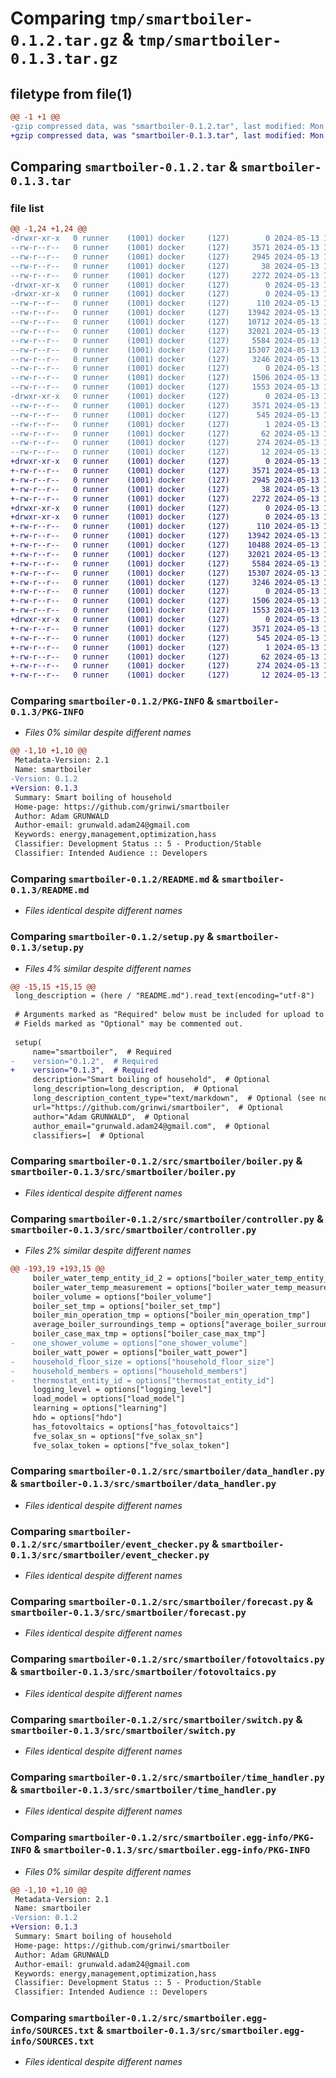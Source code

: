 # Comparing `tmp/smartboiler-0.1.2.tar.gz` & `tmp/smartboiler-0.1.3.tar.gz`

## filetype from file(1)

```diff
@@ -1 +1 @@
-gzip compressed data, was "smartboiler-0.1.2.tar", last modified: Mon May 13 10:37:43 2024, max compression
+gzip compressed data, was "smartboiler-0.1.3.tar", last modified: Mon May 13 10:53:51 2024, max compression
```

## Comparing `smartboiler-0.1.2.tar` & `smartboiler-0.1.3.tar`

### file list

```diff
@@ -1,24 +1,24 @@
-drwxr-xr-x   0 runner    (1001) docker     (127)        0 2024-05-13 10:37:43.640676 smartboiler-0.1.2/
--rw-r--r--   0 runner    (1001) docker     (127)     3571 2024-05-13 10:37:43.640676 smartboiler-0.1.2/PKG-INFO
--rw-r--r--   0 runner    (1001) docker     (127)     2945 2024-05-13 10:37:40.000000 smartboiler-0.1.2/README.md
--rw-r--r--   0 runner    (1001) docker     (127)       38 2024-05-13 10:37:43.640676 smartboiler-0.1.2/setup.cfg
--rw-r--r--   0 runner    (1001) docker     (127)     2272 2024-05-13 10:37:42.000000 smartboiler-0.1.2/setup.py
-drwxr-xr-x   0 runner    (1001) docker     (127)        0 2024-05-13 10:37:43.640676 smartboiler-0.1.2/src/
-drwxr-xr-x   0 runner    (1001) docker     (127)        0 2024-05-13 10:37:43.640676 smartboiler-0.1.2/src/smartboiler/
--rw-r--r--   0 runner    (1001) docker     (127)      110 2024-05-13 10:37:40.000000 smartboiler-0.1.2/src/smartboiler/__init__.py
--rw-r--r--   0 runner    (1001) docker     (127)    13942 2024-05-13 10:37:40.000000 smartboiler-0.1.2/src/smartboiler/boiler.py
--rw-r--r--   0 runner    (1001) docker     (127)    10712 2024-05-13 10:37:40.000000 smartboiler-0.1.2/src/smartboiler/controller.py
--rw-r--r--   0 runner    (1001) docker     (127)    32021 2024-05-13 10:37:40.000000 smartboiler-0.1.2/src/smartboiler/data_handler.py
--rw-r--r--   0 runner    (1001) docker     (127)     5584 2024-05-13 10:37:40.000000 smartboiler-0.1.2/src/smartboiler/event_checker.py
--rw-r--r--   0 runner    (1001) docker     (127)    15307 2024-05-13 10:37:40.000000 smartboiler-0.1.2/src/smartboiler/forecast.py
--rw-r--r--   0 runner    (1001) docker     (127)     3246 2024-05-13 10:37:40.000000 smartboiler-0.1.2/src/smartboiler/fotovoltaics.py
--rw-r--r--   0 runner    (1001) docker     (127)        0 2024-05-13 10:37:40.000000 smartboiler-0.1.2/src/smartboiler/main.py
--rw-r--r--   0 runner    (1001) docker     (127)     1506 2024-05-13 10:37:40.000000 smartboiler-0.1.2/src/smartboiler/switch.py
--rw-r--r--   0 runner    (1001) docker     (127)     1553 2024-05-13 10:37:40.000000 smartboiler-0.1.2/src/smartboiler/time_handler.py
-drwxr-xr-x   0 runner    (1001) docker     (127)        0 2024-05-13 10:37:43.640676 smartboiler-0.1.2/src/smartboiler.egg-info/
--rw-r--r--   0 runner    (1001) docker     (127)     3571 2024-05-13 10:37:43.000000 smartboiler-0.1.2/src/smartboiler.egg-info/PKG-INFO
--rw-r--r--   0 runner    (1001) docker     (127)      545 2024-05-13 10:37:43.000000 smartboiler-0.1.2/src/smartboiler.egg-info/SOURCES.txt
--rw-r--r--   0 runner    (1001) docker     (127)        1 2024-05-13 10:37:43.000000 smartboiler-0.1.2/src/smartboiler.egg-info/dependency_links.txt
--rw-r--r--   0 runner    (1001) docker     (127)       62 2024-05-13 10:37:43.000000 smartboiler-0.1.2/src/smartboiler.egg-info/entry_points.txt
--rw-r--r--   0 runner    (1001) docker     (127)      274 2024-05-13 10:37:43.000000 smartboiler-0.1.2/src/smartboiler.egg-info/requires.txt
--rw-r--r--   0 runner    (1001) docker     (127)       12 2024-05-13 10:37:43.000000 smartboiler-0.1.2/src/smartboiler.egg-info/top_level.txt
+drwxr-xr-x   0 runner    (1001) docker     (127)        0 2024-05-13 10:53:51.627890 smartboiler-0.1.3/
+-rw-r--r--   0 runner    (1001) docker     (127)     3571 2024-05-13 10:53:51.627890 smartboiler-0.1.3/PKG-INFO
+-rw-r--r--   0 runner    (1001) docker     (127)     2945 2024-05-13 10:53:49.000000 smartboiler-0.1.3/README.md
+-rw-r--r--   0 runner    (1001) docker     (127)       38 2024-05-13 10:53:51.627890 smartboiler-0.1.3/setup.cfg
+-rw-r--r--   0 runner    (1001) docker     (127)     2272 2024-05-13 10:53:51.000000 smartboiler-0.1.3/setup.py
+drwxr-xr-x   0 runner    (1001) docker     (127)        0 2024-05-13 10:53:51.623890 smartboiler-0.1.3/src/
+drwxr-xr-x   0 runner    (1001) docker     (127)        0 2024-05-13 10:53:51.627890 smartboiler-0.1.3/src/smartboiler/
+-rw-r--r--   0 runner    (1001) docker     (127)      110 2024-05-13 10:53:49.000000 smartboiler-0.1.3/src/smartboiler/__init__.py
+-rw-r--r--   0 runner    (1001) docker     (127)    13942 2024-05-13 10:53:49.000000 smartboiler-0.1.3/src/smartboiler/boiler.py
+-rw-r--r--   0 runner    (1001) docker     (127)    10488 2024-05-13 10:53:49.000000 smartboiler-0.1.3/src/smartboiler/controller.py
+-rw-r--r--   0 runner    (1001) docker     (127)    32021 2024-05-13 10:53:49.000000 smartboiler-0.1.3/src/smartboiler/data_handler.py
+-rw-r--r--   0 runner    (1001) docker     (127)     5584 2024-05-13 10:53:49.000000 smartboiler-0.1.3/src/smartboiler/event_checker.py
+-rw-r--r--   0 runner    (1001) docker     (127)    15307 2024-05-13 10:53:49.000000 smartboiler-0.1.3/src/smartboiler/forecast.py
+-rw-r--r--   0 runner    (1001) docker     (127)     3246 2024-05-13 10:53:49.000000 smartboiler-0.1.3/src/smartboiler/fotovoltaics.py
+-rw-r--r--   0 runner    (1001) docker     (127)        0 2024-05-13 10:53:49.000000 smartboiler-0.1.3/src/smartboiler/main.py
+-rw-r--r--   0 runner    (1001) docker     (127)     1506 2024-05-13 10:53:49.000000 smartboiler-0.1.3/src/smartboiler/switch.py
+-rw-r--r--   0 runner    (1001) docker     (127)     1553 2024-05-13 10:53:49.000000 smartboiler-0.1.3/src/smartboiler/time_handler.py
+drwxr-xr-x   0 runner    (1001) docker     (127)        0 2024-05-13 10:53:51.627890 smartboiler-0.1.3/src/smartboiler.egg-info/
+-rw-r--r--   0 runner    (1001) docker     (127)     3571 2024-05-13 10:53:51.000000 smartboiler-0.1.3/src/smartboiler.egg-info/PKG-INFO
+-rw-r--r--   0 runner    (1001) docker     (127)      545 2024-05-13 10:53:51.000000 smartboiler-0.1.3/src/smartboiler.egg-info/SOURCES.txt
+-rw-r--r--   0 runner    (1001) docker     (127)        1 2024-05-13 10:53:51.000000 smartboiler-0.1.3/src/smartboiler.egg-info/dependency_links.txt
+-rw-r--r--   0 runner    (1001) docker     (127)       62 2024-05-13 10:53:51.000000 smartboiler-0.1.3/src/smartboiler.egg-info/entry_points.txt
+-rw-r--r--   0 runner    (1001) docker     (127)      274 2024-05-13 10:53:51.000000 smartboiler-0.1.3/src/smartboiler.egg-info/requires.txt
+-rw-r--r--   0 runner    (1001) docker     (127)       12 2024-05-13 10:53:51.000000 smartboiler-0.1.3/src/smartboiler.egg-info/top_level.txt
```

### Comparing `smartboiler-0.1.2/PKG-INFO` & `smartboiler-0.1.3/PKG-INFO`

 * *Files 0% similar despite different names*

```diff
@@ -1,10 +1,10 @@
 Metadata-Version: 2.1
 Name: smartboiler
-Version: 0.1.2
+Version: 0.1.3
 Summary: Smart boiling of household
 Home-page: https://github.com/grinwi/smartboiler
 Author: Adam GRUNWALD
 Author-email: grunwald.adam24@gmail.com
 Keywords: energy,management,optimization,hass
 Classifier: Development Status :: 5 - Production/Stable
 Classifier: Intended Audience :: Developers
```

### Comparing `smartboiler-0.1.2/README.md` & `smartboiler-0.1.3/README.md`

 * *Files identical despite different names*

### Comparing `smartboiler-0.1.2/setup.py` & `smartboiler-0.1.3/setup.py`

 * *Files 4% similar despite different names*

```diff
@@ -15,15 +15,15 @@
 long_description = (here / "README.md").read_text(encoding="utf-8")
 
 # Arguments marked as "Required" below must be included for upload to PyPI.
 # Fields marked as "Optional" may be commented out.
 
 setup(
     name="smartboiler",  # Required
-    version="0.1.2",  # Required
+    version="0.1.3",  # Required
     description="Smart boiling of household",  # Optional
     long_description=long_description,  # Optional
     long_description_content_type="text/markdown",  # Optional (see note above)
     url="https://github.com/grinwi/smartboiler",  # Optional
     author="Adam GRUNWALD",  # Optional
     author_email="grunwald.adam24@gmail.com",  # Optional
     classifiers=[  # Optional
```

### Comparing `smartboiler-0.1.2/src/smartboiler/boiler.py` & `smartboiler-0.1.3/src/smartboiler/boiler.py`

 * *Files identical despite different names*

### Comparing `smartboiler-0.1.2/src/smartboiler/controller.py` & `smartboiler-0.1.3/src/smartboiler/controller.py`

 * *Files 2% similar despite different names*

```diff
@@ -193,19 +193,15 @@
     boiler_water_temp_entity_id_2 = options["boiler_water_temp_entity_id_2"]
     boiler_water_temp_measurement = options["boiler_water_temp_measurement"]
     boiler_volume = options["boiler_volume"]
     boiler_set_tmp = options["boiler_set_tmp"]
     boiler_min_operation_tmp = options["boiler_min_operation_tmp"]
     average_boiler_surroundings_temp = options["average_boiler_surroundings_temp"]
     boiler_case_max_tmp = options["boiler_case_max_tmp"]
-    one_shower_volume = options["one_shower_volume"]
     boiler_watt_power = options["boiler_watt_power"]
-    household_floor_size = options["household_floor_size"]
-    household_members = options["household_members"]
-    thermostat_entity_id = options["thermostat_entity_id"]
     logging_level = options["logging_level"]
     load_model = options["load_model"]
     learning = options["learning"]
     hdo = options["hdo"]
     has_fotovoltaics = options["has_fotovoltaics"]
     fve_solax_sn = options["fve_solax_sn"]
     fve_solax_token = options["fve_solax_token"]
```

### Comparing `smartboiler-0.1.2/src/smartboiler/data_handler.py` & `smartboiler-0.1.3/src/smartboiler/data_handler.py`

 * *Files identical despite different names*

### Comparing `smartboiler-0.1.2/src/smartboiler/event_checker.py` & `smartboiler-0.1.3/src/smartboiler/event_checker.py`

 * *Files identical despite different names*

### Comparing `smartboiler-0.1.2/src/smartboiler/forecast.py` & `smartboiler-0.1.3/src/smartboiler/forecast.py`

 * *Files identical despite different names*

### Comparing `smartboiler-0.1.2/src/smartboiler/fotovoltaics.py` & `smartboiler-0.1.3/src/smartboiler/fotovoltaics.py`

 * *Files identical despite different names*

### Comparing `smartboiler-0.1.2/src/smartboiler/switch.py` & `smartboiler-0.1.3/src/smartboiler/switch.py`

 * *Files identical despite different names*

### Comparing `smartboiler-0.1.2/src/smartboiler/time_handler.py` & `smartboiler-0.1.3/src/smartboiler/time_handler.py`

 * *Files identical despite different names*

### Comparing `smartboiler-0.1.2/src/smartboiler.egg-info/PKG-INFO` & `smartboiler-0.1.3/src/smartboiler.egg-info/PKG-INFO`

 * *Files 0% similar despite different names*

```diff
@@ -1,10 +1,10 @@
 Metadata-Version: 2.1
 Name: smartboiler
-Version: 0.1.2
+Version: 0.1.3
 Summary: Smart boiling of household
 Home-page: https://github.com/grinwi/smartboiler
 Author: Adam GRUNWALD
 Author-email: grunwald.adam24@gmail.com
 Keywords: energy,management,optimization,hass
 Classifier: Development Status :: 5 - Production/Stable
 Classifier: Intended Audience :: Developers
```

### Comparing `smartboiler-0.1.2/src/smartboiler.egg-info/SOURCES.txt` & `smartboiler-0.1.3/src/smartboiler.egg-info/SOURCES.txt`

 * *Files identical despite different names*

